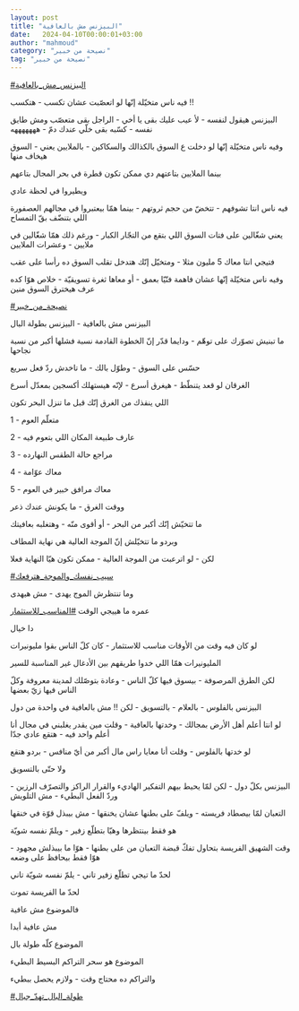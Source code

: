 ```yaml
---
layout: post
title: "البيزنس مش بالعافية"
date:   2024-04-10T00:00:01+03:00
author: "mahmoud"
category: "نصيحة من خبير"
tag: "نصيحة من خبير"
---
```



[<u>\#البيزنس\_مش\_بالعافية</u>](https://www.facebook.com/hashtag/%D8%A7%D9%84%D8%A8%D9%8A%D8%B2%D9%86%D8%B3_%D9%85%D8%B4_%D8%A8%D8%A7%D9%84%D8%B9%D8%A7%D9%81%D9%8A%D8%A9?__eep__=6&__cft__%5b0%5d=AZWLno0yrxWWacCuPna4-x_2Fxk0iCy2aFVfKNXetyZMs5OOpYUK-NmYaHtxzJzvJ9kfuAUahPl6N-xiue1aCrxhrKb49rgeK6C3Lu5-jTa5Cxq6KZSRM7E-af3HEEgZOXk9Xv6jgrnsKmrvqlhJvbjlxMa081no1w8ZqtYqUntthrxAWLk9iZgFlqNLPwY9wy8&__tn__=*NK-R)




فيه ناس متخيّلة إنّها لو اتعصّبت عشان تكسب - هتكسب
!!

البيزنس هيقول لنفسه - لأ عيب عليك بقى يا أخي - الراجل
بقى متعصّب ومش طايق نفسه - كسّبه بقى خلّي عندك دمّ - هههههههه




وفيه ناس متخيّلة إنّها لو دخلت ع السوق بالكذالك
والسكاكين - بالملايين يعني - السوق هيخاف منها

بينما الملايين بتاعتهم دي ممكن تكون قطرة في بحر المجال
بتاعهم

ويطيروا في لحظة عادي




فيه ناس انتا تشوفهم - تتخضّ من حجم ثروتهم - بينما همّا
بيعتبروا في مجالهم العصفورة اللي بتنضّف بقّ التمساح

يعني شغّالين على فتات السوق اللي بتقع من التجّار الكبار -
ورغم ذلك همّا شغّالين في ملايين - وعشرات الملايين




فتيجي انتا معاك 5 مليون مثلا - ومتخيّل إنّك هتدخل تقلب
السوق ده رأسا على عقب




وفيه ناس متخيّلة إنّها عشان فاهمة فنّيّا بعمق - أو معاها
ثغرة تسويقيّة - خلاص هوّا كده عرف هيخترق السوق منين




[<u>\#نصيحة\_من\_خبير</u>](https://www.facebook.com/hashtag/%D9%86%D8%B5%D9%8A%D8%AD%D8%A9_%D9%85%D9%86_%D8%AE%D8%A8%D9%8A%D8%B1?__eep__=6&__cft__%5b0%5d=AZWLno0yrxWWacCuPna4-x_2Fxk0iCy2aFVfKNXetyZMs5OOpYUK-NmYaHtxzJzvJ9kfuAUahPl6N-xiue1aCrxhrKb49rgeK6C3Lu5-jTa5Cxq6KZSRM7E-af3HEEgZOXk9Xv6jgrnsKmrvqlhJvbjlxMa081no1w8ZqtYqUntthrxAWLk9iZgFlqNLPwY9wy8&__tn__=*NK-R)




البيزنس مش بالعافية - البيزنس بطولة البال




ما تبنيش تصوّرك على توهّم - ودايما قدّر إنّ الخطوة القادمة
نسبة فشلها أكبر من نسبة نجاحها




حسّس على السوق - وطوّل بالك - ما تاخدش ردّ فعل سريع

الغرقان لو قعد يتنطّط - هيغرق أسرع - لإنّه هيستهلك أكسجين
بمعدّل أسرع




اللي ينقذك من الغرق إنّك قبل ما تنزل البحر تكون

1 - متعلّم العوم

2 - عارف طبيعة المكان اللي بتعوم فيه

3 - مراجع حالة الطقس النهارده

4 - معاك عوّامة

5 - معاك مرافق خبير في العوم




ووقت الغرق - ما يكونش عندك ذعر




ما تتخيّش إنّك أكبر من البحر - أو أقوى منّه - وهتغلبه
بعافيتك




وبردو ما تتخيّلش إنّ الموجة العالية هي نهاية المطاف

لكن - لو اترعبت من الموجة العالية - ممكن تكون هيّا
النهاية فعلا




[<u>\#سيب\_نفسك\_والموجة\_هترفعك</u>](https://www.facebook.com/hashtag/%D8%B3%D9%8A%D8%A8_%D9%86%D9%81%D8%B3%D9%83_%D9%88%D8%A7%D9%84%D9%85%D9%88%D8%AC%D8%A9_%D9%87%D8%AA%D8%B1%D9%81%D8%B9%D9%83?__eep__=6&__cft__%5b0%5d=AZWLno0yrxWWacCuPna4-x_2Fxk0iCy2aFVfKNXetyZMs5OOpYUK-NmYaHtxzJzvJ9kfuAUahPl6N-xiue1aCrxhrKb49rgeK6C3Lu5-jTa5Cxq6KZSRM7E-af3HEEgZOXk9Xv6jgrnsKmrvqlhJvbjlxMa081no1w8ZqtYqUntthrxAWLk9iZgFlqNLPwY9wy8&__tn__=*NK-R)




وما تنتظرش الموج يهدى - مش هيهدى

عمره ما هييجي الوقت
[<u>\#المناسب\_للاستثمار</u>](https://www.facebook.com/hashtag/%D8%A7%D9%84%D9%85%D9%86%D8%A7%D8%B3%D8%A8_%D9%84%D9%84%D8%A7%D8%B3%D8%AA%D8%AB%D9%85%D8%A7%D8%B1?__eep__=6&__cft__%5b0%5d=AZWLno0yrxWWacCuPna4-x_2Fxk0iCy2aFVfKNXetyZMs5OOpYUK-NmYaHtxzJzvJ9kfuAUahPl6N-xiue1aCrxhrKb49rgeK6C3Lu5-jTa5Cxq6KZSRM7E-af3HEEgZOXk9Xv6jgrnsKmrvqlhJvbjlxMa081no1w8ZqtYqUntthrxAWLk9iZgFlqNLPwY9wy8&__tn__=*NK-R)

دا خيال




لو كان فيه وقت من الأوقات مناسب للاستثمار - كان كلّ الناس
بقوا مليونيرات

المليونيرات همّا اللي خدوا طريقهم بين الأدغال غير
المناسبة للسير

لكن الطرق المرصوفة - بيسوق فيها كلّ الناس - وعادة بتوصّلك
لمدينة معروفة وكلّ الناس فيها زيّ بعضها




البيزنس بالفلوس - بالعلام - بالتسويق - لكن !! مش
بالعافية في واحدة من دول




لو انتا أعلم أهل الأرض بمجالك - وخدتها بالعافية - وقلت
مين يقدر يغلبني في مجال أنا أعلم واحد فيه - هتقع عادي جدّا




لو خدتها بالفلوس - وقلت أنا معايا راس مال أكبر من أيّ
منافس - بردو هتقع




ولا حتّى بالتسويق




البيزنس بكلّ دول - لكن لمّا يحيط بيهم التفكير الهاديء
والقرار الراكز والتصرّف الرزين - وردّ الفعل البطيء - مش التلويش




التعبان لمّا بيصطاد فريسته - ويلفّ على بطنها عشان يخنقها -
مش بيبذل قوّة في خنقها

هو فقط بينتظرها وهيّا بتطلّع زفير - ويلمّ نفسه شويّة




وقت الشهيق الفريسة بتحاول تفكّ قبضة التعبان من على
بطنها - هوّا ما بيبذلش مجهود - هوّا فقط بيحافظ على وضعه

لحدّ ما تيجي تطلّع زفير تاني - يلمّ نفسه شويّة تاني

لحدّ ما الفريسة تموت




فالموضوع مش عافية

مش عافية أبدا




الموضوع كلّه طولة بال

الموضوع هو سحر التراكم البسيط البطيء

والتراكم ده محتاج وقت - ولازم يحصل ببطيء




[<u>\#طولة\_البال\_تهدّ\_جبال</u>](https://www.facebook.com/hashtag/%D8%B7%D9%88%D9%84%D8%A9_%D8%A7%D9%84%D8%A8%D8%A7%D9%84_%D8%AA%D9%87%D8%AF%D9%91_%D8%AC%D8%A8%D8%A7%D9%84?__eep__=6&__cft__%5b0%5d=AZWLno0yrxWWacCuPna4-x_2Fxk0iCy2aFVfKNXetyZMs5OOpYUK-NmYaHtxzJzvJ9kfuAUahPl6N-xiue1aCrxhrKb49rgeK6C3Lu5-jTa5Cxq6KZSRM7E-af3HEEgZOXk9Xv6jgrnsKmrvqlhJvbjlxMa081no1w8ZqtYqUntthrxAWLk9iZgFlqNLPwY9wy8&__tn__=*NK-R)
